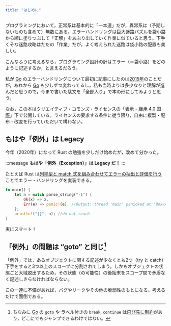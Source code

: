 ```yaml
---
title: "はじめに"
---
```


プログラミングにおいて，正常系は基本的に「一本道」だが，異常系は（予期しないものも含めて）無数にある。エラーハンドリングは巨大迷路パズルを袋小路から順に塗りつぶして「正解」をあぶり出していく作業に似ていると思う。下手くそな迷路攻略はただの「作業」だが，よく考えられた迷路は袋小路の配置も美しい。

こんなふうに考えるなら，プログラミング設計の肝はエラー（＝袋小路）をどのように記述するか，と言えるだろう。

私が [Go] のエラーハンドリングについて最初に記事にしたのは[2015年](https://text.baldanders.info/golang/error-handling/ "エラー・ハンドリングについて（追記あり）")のことだが，あれから [Go] も少しずつ変わってるし，私も当時よりは多少なりと理解が進んだと思うので，今まで書いた駄文を「全部入り」で本の形にしてみようと思う。

なお，この本はクリエイティブ・コモンズ・ライセンスの「[表示 - 継承 4.0 国際](https://creativecommons.org/licenses/by-sa/4.0/deed.ja "Creative Commons — 表示 - 継承 4.0 国際 — CC BY-SA 4.0")」下で公開している。ライセンスの要求する条件に従う限り，自由に複製・配布・改変を行っていただいて構わない。

## もはや「例外」は Legacy

今年（2020年）になって Rust の勉強を少しだけ始めたが，改めて分かった。

:::message
**もはや「例外（Exception）」は Legacy だ！**
:::

たとえば Rust は[列挙型と match 式を組み合わせてエラーの抽出と評価を行う](https://text.baldanders.info/rust-lang/error-handling/ "エラー・ハンドリングのキホン")ことでエラー・ハンドリングを実装できる。

```rust
fn main() {
    let n = match parse_string("-1") {
        Ok(x) => x,
        Err(e) => panic!(e), //Output: thread 'main' panicked at 'Box<Any>', src/main.rs:8:19
    };
    println!("{}", n); //do not reach
}
```

実にスマート！

## 「例外」の問題は “goto” と同じ[^goto1]

[^goto1]: ちなみに [Go] の `goto` や ラベル付きの `break`, `continue` は[飛び先に制約](https://golang.org/test/goto.go)があり，どこにでもジャンプできるわけではない。

「例外」では，あるオブジェクトに関する記述が少なくとも2つ（try と catch）下手をすると3つ以上のスコープに分割されてしまう。しかもオブジェクトの状態ごと大域脱出するため，その状態（の可能性）の後始末をスコープ間で矛盾なく記述しきらなければならない。

この一連に不備があれば，バグやリークやその他の脆弱性のもとになる。考えるだけで面倒である。



[Go]: https://golang.org/ "The Go Programming Language"
<!-- eof -->
